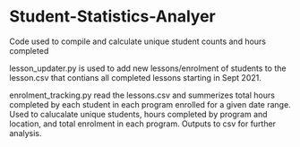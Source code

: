 # Student-Statistics-Analyer
Code used to compile and calculate unique student counts and hours completed

lesson_updater.py is used to add new lessons/enrolment of students to the lesson.csv that contians all completed lessons starting in Sept 2021.

enrolment_tracking.py read the lessons.csv and summerizes total hours completed by each student in each program enrolled for a given date range. Used to calucalate unique students, hours completed by program and location, and total enrolment in each program. Outputs to csv for further analysis. 
